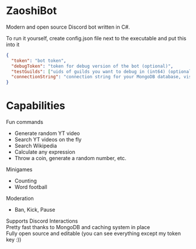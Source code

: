 # ZaoshiBot

Modern and open source Discord bot written in C#.

To run it yourself, create config.json file next to the executable and put this into it

```json
{
  "token": "bot token",
  "debugToken": "token for debug version of the bot (optional)",
  "testGuilds": ["uids of guilds you want to debug in (int64) (optional)"],
  "connectionString": "connection string for your MongoDB database, visit https://www.mongodb.com for more info"
}
```

# Capabilities
Fun commands
- Generate random YT video
- Search YT videos on the fly
- Search Wikipedia
- Calculate any expression
- Throw a coin, generate a random number, etc.

Minigames
- Counting
- Word football

Moderation
- Ban, Kick, Pause

Supports Discord Interactions\
Pretty fast thanks to MongoDB and caching system in place\
Fully open source and editable (you can see everything except my token key :))
